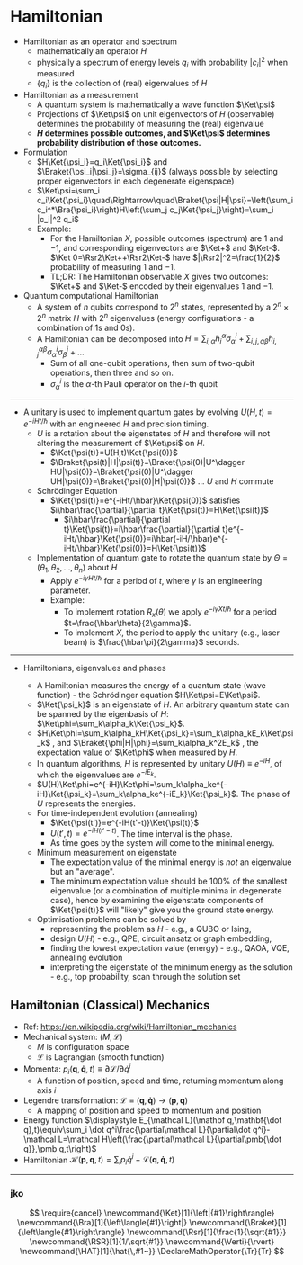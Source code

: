 # Hamiltonian

- Hamiltonian as an operator and spectrum
  - mathematically an operator $H$
  - physically a spectrum of energy levels $q_i$ with probability $|c_i|^2$ when measured
  - $\{q_i\}$ is the collection of (real) eigenvalues of $H$
- Hamiltonian as a measurement
  - A quantum system is mathematically a wave function $\Ket\psi$
  - Projections of $\Ket\psi$ on unit eigenvectors of $H$ (observable) determines the probability of measuring the (real) eigenvalue
  - **$H$ determines possible outcomes, and $\Ket\psi$ determines probability distribution of those outcomes.**
- Formulation
  - $H\Ket{\psi_i}=q_i\Ket{\psi_i}$ and $\Braket{\psi_i|\psi_j}=\sigma_{ij}$ (always possible by selecting proper eigenvectors in each degenerate eigenspace)
  - $\Ket\psi=\sum_i c_i\Ket{\psi_i}\quad\Rightarrow\quad\Braket{\psi|H|\psi}=\left(\sum_i c_i^*\Bra{\psi_i}\right)H\left(\sum_j c_j\Ket{\psi_j}\right)=\sum_i |c_i|^2 q_i$
  - Example:
    - For the Hamiltonian $X$, possible outcomes (spectrum) are $1$ and $-1$, and corresponding eigenvectors are $\Ket+$ and $\Ket-$. $\Ket 0=\Rsr2\Ket++\Rsr2\Ket-$ have $|\Rsr2|^2=\frac{1}{2}$ probability of measuring $1$ and $-1$.
    - TL;DR: The Hamiltonian observable $X$ gives two outcomes: $\Ket+$ and $\Ket-$ encoded by their eigenvalues $1$ and $-1$.
- Quantum computational Hamiltonian
  - A system of $n$ qubits correspond to $2^n$ states, represented by a $2^n\times 2^n$ matrix $H$ with $2^n$ eigenvalues (energy configurations - a combination of $1$s and $0$s).
  - A Hamiltonian can be decomposed into $H=\sum_{i,\alpha}h_i^\alpha\sigma_\alpha^i+\sum_{i,j,\alpha\beta}h_{i,j}^{\alpha\beta}\sigma_\alpha^i\sigma_\beta^j+\ldots$
    - Sum of all one-qubit operations, then sum of two-qubit operations, then three and so on.
    - $\sigma_\alpha^i$ is the $\alpha$-th Pauli operator on the $i$-th qubit



---

- A unitary is used to implement quantum gates by evolving $U(H,t)=e^{-iHt/\hbar}$ with an engineered $H$ and precision timing.
  - $U$ is a rotation about the eigenstates of $H$ and therefore will not altering the measurement of $\Ket\psi$ on $H$.
    - $\Ket{\psi(t)}=U(H,t)\Ket{\psi(0)}$
    - $\Braket{\psi(t)|H|\psi(t)}=\Braket{\psi(0)|U^\dagger HU|\psi(0)}=\Braket{\psi(0)|U^\dagger UH|\psi(0)}=\Braket{\psi(0)|H|\psi(0)}$ ... $U$ and $H$ commute
  - Schrödinger Equation
    - $\Ket{\psi(t)}=e^{-iHt/\hbar}\Ket{\psi(0)}$ satisfies $i\hbar\frac{\partial}{\partial t}\Ket{\psi(t)}=H\Ket{\psi(t)}$
      - $i\hbar\frac{\partial}{\partial t}\Ket{\psi(t)}=i\hbar\frac{\partial}{\partial t}e^{-iHt/\hbar}\Ket{\psi(0)}=i\hbar(-iH/\hbar)e^{-iHt/\hbar}\Ket{\psi(0)}=H\Ket{\psi(t)}$
  - Implementation of quantum gate to rotate the quantum state by $\Theta=(\theta_1,\theta_2,\ldots,\theta_n)$ about $H$
    - Apply $e^{-i\gamma Ht/\hbar}$ for a period of $t$, where $\gamma$ is an engineering parameter.
    - Example:
      - To implement rotation $R_x(\theta)$ we apply $e^{-i\gamma Xt/\hbar}$ for a period $t=\frac{\hbar\theta}{2\gamma}$.
      - To implement $X$, the period to apply the unitary (e.g., laser beam) is $\frac{\hbar\pi}{2\gamma}$ seconds.



---

- Hamiltonians, eigenvalues and phases

  - A Hamiltonian measures the energy of a quantum state (wave function) - the Schrödinger equation $H\Ket\psi=E\Ket\psi$.
  - $\Ket{\psi_k}$ is an eigenstate of $H$. An arbitrary quantum state can be spanned by the eigenbasis of $H$: $\Ket\phi=\sum_k\alpha_k\Ket{\psi_k}$.
  - $H\Ket\phi=\sum_k\alpha_kH\Ket{\psi_k}=\sum_k\alpha_kE_k\Ket\psi_k$ , and $\Braket{\phi|H|\phi}=\sum_k\alpha_k^2E_k$ , the expectation value of $\Ket\phi$ when measured by $H$.
  - In quantum algorithms, $H$ is represented by unitary $U(H)\equiv e^{-iH}$, of which the eigenvalues are $e^{-iE_k}$.
  - $U(H)\Ket\phi=e^{-iH}\Ket\phi=\sum_k\alpha_ke^{-iH}\Ket{\psi_k}=\sum_k\alpha_ke^{-iE_k}\Ket{\psi_k}$. The phase of $U$ represents the energies.
  - For time-independent evolution (annealing)
    - $\Ket{\psi(t')}=e^{-iH(t'-t)}\Ket{\psi(t)}$
    - $U(t',t)=e^{-iH(t'-t)}$. The time interval is the phase.
    - As time goes by the system will come to the minimal energy.
  - Minimum measurement on eigenstate
    - The expectation value of the minimal energy is *not* an eigenvalue but an "average".
    - The minimum expectation value should be 100% of the smallest eigenvalue (or a combination of multiple minima in degenerate case), hence by examining the eigenstate components of $\Ket{\psi(t)}$ will "likely" give you the ground state energy.
  - Optimisation problems can be solved by
    - representing the problem as $H$ - e.g., a QUBO or Ising,
    - design $U(H)$ - e.g., QPE, circuit ansatz or graph embedding,
    - finding the lowest expectation value (energy) - e.g., QAOA, VQE, annealing evolution
    - interpreting the eigenstate of the minimum energy as the solution - e.g., top probability, scan through the solution set

## Hamiltonian (Classical) Mechanics

- Ref: https://en.wikipedia.org/wiki/Hamiltonian_mechanics
- Mechanical system: $(M,\mathcal L)$
  - $M$ is configuration space
  - $\mathcal L$ is Lagrangian (smooth function)
- Momenta: $p_i(\mathbf q,\mathbf{\dot q},t)\equiv\partial\mathcal L/\partial\dot q^i$
  - A function of position, speed and time, returning momentum along axis $i$
- Legendre transformation: $\mathcal L\equiv(\pmb q,\pmb{\dot{q}})\to(\pmb p,\pmb q)$
  - A mapping of position and speed to momentum and position
- Energy function $\displaystyle E_{\mathcal L}(\mathbf q,\mathbf{\dot q},t)\equiv\sum_i \dot q^i\frac{\partial\mathcal L}{\partial\dot q^i}-\mathcal L=\mathcal H\left(\frac{\partial\mathcal L}{\partial\pmb{\dot q}},\pmb q,t\right)$
- Hamiltonian $\mathcal H(\pmb p,\pmb q,t)=\sum_i p_i\dot q^i-\mathcal L(\pmb q,\pmb{\dot q},t)$




---

### jko

$$
\require{cancel}
\newcommand{\Ket}[1]{\left|{#1}\right\rangle}
\newcommand{\Bra}[1]{\left\langle{#1}\right|}
\newcommand{\Braket}[1]{\left\langle{#1}\right\rangle}
\newcommand{\Rsr}[1]{\frac{1}{\sqrt{#1}}}
\newcommand{\RSR}[1]{1/\sqrt{#1}}
\newcommand{\Verti}{\rvert}
\newcommand{\HAT}[1]{\hat{\,#1~}}
\DeclareMathOperator{\Tr}{Tr}
$$

### 
